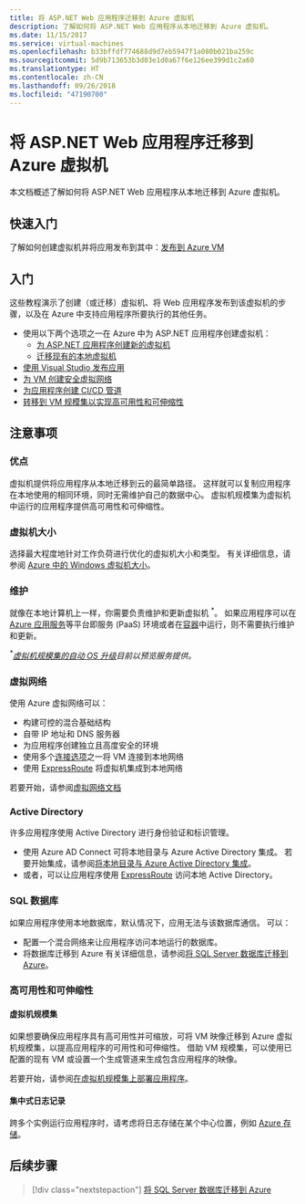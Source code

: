 ```yaml
---
title: 将 ASP.NET Web 应用程序迁移到 Azure 虚拟机
description: 了解如何将 ASP.NET Web 应用程序从本地迁移到 Azure 虚拟机。
ms.date: 11/15/2017
ms.service: virtual-machines
ms.openlocfilehash: b33bffdf774688d9d7eb5947f1a080b021ba259c
ms.sourcegitcommit: 5d9b713653b3d03e1d0a67f6e126ee399d1c2a60
ms.translationtype: HT
ms.contentlocale: zh-CN
ms.lasthandoff: 09/26/2018
ms.locfileid: "47190700"
---
```

# <a name="migrate-an-aspnet-web-application-to-an-azure-virtual-machine"></a>将 ASP.NET Web 应用程序迁移到 Azure 虚拟机

本文档概述了解如何将 ASP.NET Web 应用程序从本地迁移到 Azure 虚拟机。

## <a name="quickstart"></a>快速入门

了解如何创建虚拟机并将应用发布到其中：[发布到 Azure VM](https://tutorials.visualstudio.com/aspnet-vm/intro)

## <a name="get-started"></a>入门

这些教程演示了创建（或迁移）虚拟机、将 Web 应用程序发布到该虚拟机的步骤，以及在 Azure 中支持应用程序所要执行的其他任务。

- 使用以下两个选项之一在 Azure 中为 ASP.NET 应用程序创建虚拟机：
    - [为 ASP.NET 应用程序创建新的虚拟机](https://go.microsoft.com/fwlink/?linkid=863237)
    - [迁移现有的本地虚拟机](https://docs.microsoft.com/azure/site-recovery/tutorial-migrate-on-premises-to-azure)
- [使用 Visual Studio 发布应用](https://go.microsoft.com/fwlink/?linkid=863240)
- [为 VM 创建安全虚拟网络](https://docs.microsoft.com/azure/virtual-network/virtual-network-get-started-vnet-subnet)
- [为应用程序创建 CI/CD 管道](https://docs.microsoft.com/vsts/build-release/apps/cd/deploy-webdeploy-iis-deploygroups)
- [转移到 VM 规模集以实现高可用性和可伸缩性](https://docs.microsoft.com/azure/virtual-machine-scale-sets/virtual-machine-scale-sets-deploy-app)

## <a name="considerations"></a>注意事项

### <a name="benefits"></a>优点

虚拟机提供将应用程序从本地迁移到云的最简单路径。  这样就可以复制应用程序在本地使用的相同环境，同时无需维护自己的数据中心。  虚拟机规模集为虚拟机中运行的应用程序提供高可用性和可伸缩性。

### <a name="virtual-machine-size"></a>虚拟机大小

选择最大程度地针对工作负荷进行优化的虚拟机大小和类型。  有关详细信息，请参阅 [Azure 中的 Windows 虚拟机大小](https://docs.microsoft.com/azure/virtual-machines/windows/sizes)。

### <a name="maintenance"></a>维护

就像在本地计算机上一样，你需要负责维护和更新虚拟机 <sup>&#42;</sup>。  如果应用程序可以在 [Azure 应用服务](https://docs.microsoft.com/azure/app-service/)等平台即服务 (PaaS) 环境或者在[容器](https://docs.microsoft.com/azure/app-service/containers/)中运行，则不需要执行维护和更新。

*<sup>&#42;</sup>[虚拟机规模集的自动 OS 升级](https://docs.microsoft.com/azure/virtual-machine-scale-sets/virtual-machine-scale-sets-automatic-upgrade)目前以预览服务提供。*

### <a name="virtual-networks"></a>虚拟网络

使用 Azure 虚拟网络可以：
- 构建可控的混合基础结构
- 自带 IP 地址和 DNS 服务器
- 为应用程序创建独立且高度安全的环境
- 使用多个[连接选项](https://docs.microsoft.com/azure/vpn-gateway/vpn-gateway-about-vpngateways#s2smulti)之一将 VM 连接到本地网络
- 使用 [ExpressRoute](https://azure.microsoft.com/services/expressroute/) 将虚拟机集成到本地网络

若要开始，请参阅[虚拟网络文档](https://docs.microsoft.com/azure/virtual-network/)

### <a name="active-directory"></a>Active Directory
许多应用程序使用 Active Directory 进行身份验证和标识管理。  
- 使用 Azure AD Connect 可将本地目录与 Azure Active Directory 集成。  若要开始集成，请参阅[将本地目录与 Azure Active Directory 集成](https://docs.microsoft.com/azure/active-directory/connect/active-directory-aadconnect)。  
- 或者，可以让应用程序使用 [ExpressRoute](https://azure.microsoft.com/services/expressroute/) 访问本地 Active Directory。

### <a name="sql-databases"></a>SQL 数据库

如果应用程序使用本地数据库，默认情况下，应用无法与该数据库通信。 可以：
- 配置一个混合网络来让应用程序访问本地运行的数据库。  
- 将数据库迁移到 Azure  有关详细信息，请参阅[将 SQL Server 数据库迁移到 Azure](dotnet-howto-migrate-sql.md)。

### <a name="high-availability-and-scalability"></a>高可用性和可伸缩性

#### <a name="virtual-machine-scale-sets"></a>虚拟机规模集
如果想要确保应用程序具有高可用性并可缩放，可将 VM 映像迁移到 Azure 虚拟机规模集，以提高应用程序的可用性和可伸缩性。  借助 VM 规模集，可以使用已配置的现有 VM 或设置一个生成管道来生成包含应用程序的映像。  

若要开始，请参阅[在虚拟机规模集上部署应用程序](https://docs.microsoft.com/azure/virtual-machine-scale-sets/virtual-machine-scale-sets-deploy-app)。

#### <a name="centralized-logging"></a>集中式日志记录
跨多个实例运行应用程序时，请考虑将日志存储在某个中心位置，例如 [Azure 存储](https://docs.microsoft.com/azure/storage/)。

## <a name="next-steps"></a>后续步骤

> [!div class="nextstepaction"]
> [将 SQL Server 数据库迁移到 Azure](dotnet-howto-migrate-sql.md)